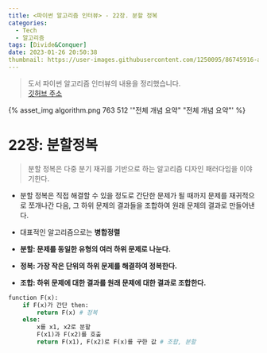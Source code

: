 ```yaml
---
title: <파이썬 알고리즘 인터뷰> - 22장. 분할 정복
categories:
  - Tech
  - 알고리즘
tags: [Divide&Conquer]
date: 2023-01-26 20:50:38
thumbnail: https://user-images.githubusercontent.com/1250095/86745916-a62e9a00-c075-11ea-9aa5-8455e2527f87.png
---
```


> 도서 파이썬 알고리즘 인터뷰의 내용을 정리했습니다. <br> <a href="https://github.com/onlybooks/algorithm-interview">깃허브 주소</a>

{% asset_img algorithm.png 763 512 '"전체 개념 요약" "전체 개념 요약"' %}

# 22장: 분할정복

> 분할 정복은 다중 분기 재귀를 기반으로 하는 알고리즘 디자인 패러다임을 이야기한다.

- 분할 정복은 직접 해결할 수 있을 정도로 간단한 문제가 될 때까지 문제를 재귀적으로 쪼개나간 다음, 그 하위 문제의 결과들을 조합하여 원래 문제의 결과로 만들어낸다.
- 대표적인 알고리즘으로는 **병합정렬**

- **분할: 문제를 동일한 유형의 여러 하위 문제로 나눈다.**
- **정복: 가장 작은 단위의 하위 문제를 해결하여 정복한다.**
- **조합: 하위 문제에 대한 결과를 원래 문제에 대한 결과로 조합한다.**

```python
function F(x):
	if F(x)가 간단 then:
		return F(x) # 정복
	else:
		x를 x1, x2로 분할
		F(x1)과 F(x2)를 호출
		return F(x1), F(x2)로 F(x)를 구한 값 # 조합, 분할
```
